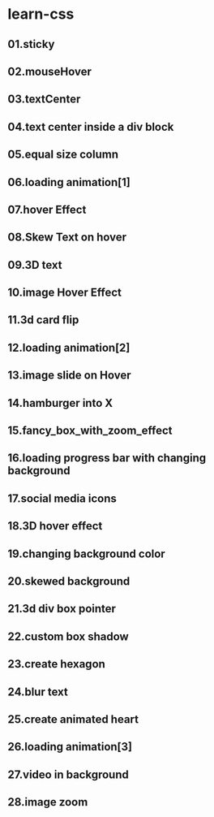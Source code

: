 # learn-css

## 01.sticky

## 02.mouseHover

## 03.textCenter

## 04.text center inside a div block

## 05.equal size column

## 06.loading animation[1]

## 07.hover Effect

## 08.Skew Text on hover

## 09.3D text

## 10.image Hover Effect

## 11.3d card flip

## 12.loading animation[2]

## 13.image slide on Hover

## 14.hamburger into X

## 15.fancy_box_with_zoom_effect

## 16.loading progress bar with changing background

## 17.social media icons

## 18.3D hover effect

## 19.changing background color

## 20.skewed background

## 21.3d div box pointer

## 22.custom box shadow

## 23.create hexagon

## 24.blur text

## 25.create animated heart

## 26.loading animation[3]

## 27.video in background

## 28.image zoom
